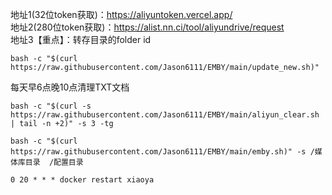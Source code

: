 地址1(32位token获取)：https://aliyuntoken.vercel.app/  
地址2(280位token获取)：https://alist.nn.ci/tool/aliyundrive/request  
地址3【重点】：转存目录的folder id
```
bash -c "$(curl https://raw.githubusercontent.com/Jason6111/EMBY/main/update_new.sh)"
```
每天早6点晚10点清理TXT文档
```
bash -c "$(curl -s https://raw.githubusercontent.com/Jason6111/EMBY/main/aliyun_clear.sh | tail -n +2)" -s 3 -tg
```
```
bash -c "$(curl https://raw.githubusercontent.com/Jason6111/EMBY/main/emby.sh)" -s /媒体库目录  /配置目录
```
```
0 20 * * * docker restart xiaoya
```
